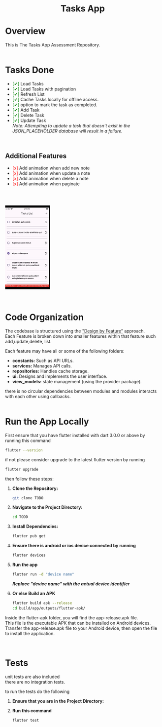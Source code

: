<h1 align="center">Tasks App</h1>

# Overview

This is The Tasks App Assessment Repository.  
<br>

# Tasks Done  

- <span style="color:green;">[✔]</span> Load Tasks
- <span style="color:green;">[✔]</span> Load Tasks with pagination
- <span style="color:green;">[✔]</span> Refresh List   
- <span style="color:green;">[✔]</span> Cache Tasks locally for offline access.   
- <span style="color:green;">[✔]</span> option to mark the task as completed.
- <span style="color:green;">[✔]</span> Add Task
- <span style="color:green;">[✔]</span> Delete Task
- <span style="color:green;">[✔]</span> Update Task <br>
   *Note: Attempting to update a task that doesn't exist in the JSON_PLACEHOLDER database will result in a failure.*
<br>

## Additional Features

- <span style="color:red;">[x]</span> Add animation when add new note
- <span style="color:red;">[x]</span> Add animation when update a note
- <span style="color:red;">[x]</span> Add animation when delete a note
- <span style="color:red;">[x]</span> Add animation when paginate  
<br>

<br>

![Alt Text](https://raw.githubusercontent.com/a3bd2lra7man/task_app/main/task_app.gif)

<br>

# Code Organization

The codebase is structured using the ["Design by Feature"](https://codeopinion.com/organizing-code-by-feature-using-vertical-slices/) approach.  
Each Feature is broken down into smaller features within that feature such add,update,delete, list.  

Each feature may have all or some of the following folders:

- **constants:** Such as API URLs.
- **services:** Manages API calls.
- **repositories:** Handles cache storage.
- **ui:** Designs and implements the user interface.
- **view_models:** state management (using the provider package).
  
there is no circular dependencies between modules and modules interacts with each other using callbacks.  
<br>

# Run the App Locally

First ensure that you have flutter installed with dart 3.0.0 or above by running this command  

   ```bash
   flutter --version
   ```
if not please consider upgrade to the latest flutter version by running

   ```bash
   flutter upgrade
   ```
then follow these steps:

1. **Clone the Repository:**

   ```bash
   git clone TODO
   ```  

2. **Navigate to the Project Directory:**

   ```bash
   cd TODD
   ```  


3. **Install Dependencies:**

   ```bash
   flutter pub get
   ```  

4. **Ensure there is android or ios device connected by running**

   ```bash
   flutter devices
   ```  

5. **Run the app**

   ```bash
   flutter run -d "device name"
   ```  
   ***Replace "device name" with the actual device identifier***

6. **Or else Build an APK**

   ```bash
   flutter build apk --release
   cd build/app/outputs/flutter-apk/
   ```

Inside the flutter-apk folder, you will find the app-release.apk file.  
This file is the executable APK that can be installed on Android devices.  
Transfer the app-release.apk file to your Android device, then open the file to install the application.

<br>

# Tests 

unit tests are also included   
there are no integration tests.   

to run the tests do the following 

1. **Ensure that you are in the Project Directory:**

2. **Run this command**

   ```bash
   flutter test
   ```  